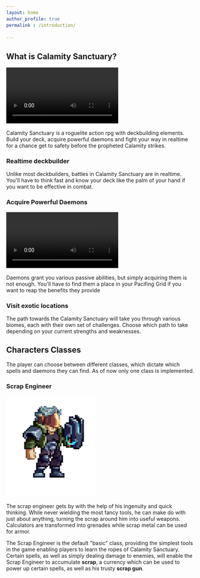 ```yaml
---
layout: home
author_profile: true
permalink : /introduction/

---
```


## What is Calamity Sanctuary?

<video autoplay loop src="../assets/gameplay.webm"></video>

Calamity Sanctuary is a roguelite action rpg with deckbuilding elements. Build your deck, acquire powerful daemons and fight your way in realtime for a chance get to safety before the propheted Calamity strikes.

### Realtime deckbuilder

Unlike most deckbuilders, battles in Calamity Sanctuary are in realtime. You'll have to think fast and know your deck like the palm of your hand if you want to be effective in combat.

### Acquire Powerful Daemons

<video autoplay loop src="../assets/daemons.webm"></video>

Daemons grant you various passive abilities, but simply acquiring them is not enough. You'll have to find them a place in your Pacifing Grid if you want to reap the benefits they provide

### Visit exotic locations

The path towards the Calamity Sanctuary will take you through various biomes, each with their own set of challenges. Choose which path to take depending on your current strengths and weaknesses. 

## Characters Classes

The player can choose between different classes, which dictate which spells and daemons they can find. As of now only one class is implemented.

### Scrap Engineer

![idle](../assets/idle.gif)

The scrap engineer gets by with the help of his ingenuity and quick thinking. While never wielding the most fancy tools, he can make do with just about anything, turning the scrap around him into useful weapons. Calculators are transformed into grenades while scrap metal can be used for armor.

The Scrap Engineer is the default "basic" class, providing the simplest tools in the game enabling players to learn the ropes of Calamity Sanctuary. Certain spells, as well as simply dealing damage to enemies, will enable the Scrap Engineer to accumulate **scrap**, a currency which can be used to power up certain spells, as well as his trusty **scrap gun**.